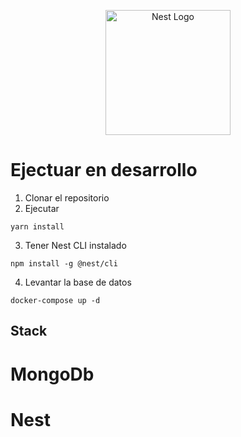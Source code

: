 <p align="center">
  <a href="http://nestjs.com/" target="blank"><img src="https://nestjs.com/img/logo-small.svg" width="200" alt="Nest Logo" /></a>
</p>

# Ejectuar en desarrollo

1. Clonar el repositorio
2. Ejecutar
```
yarn install
```
3. Tener Nest CLI instalado
```
npm install -g @nest/cli
```

4. Levantar la base de datos
```
docker-compose up -d
```

## Stack
# MongoDb
# Nest